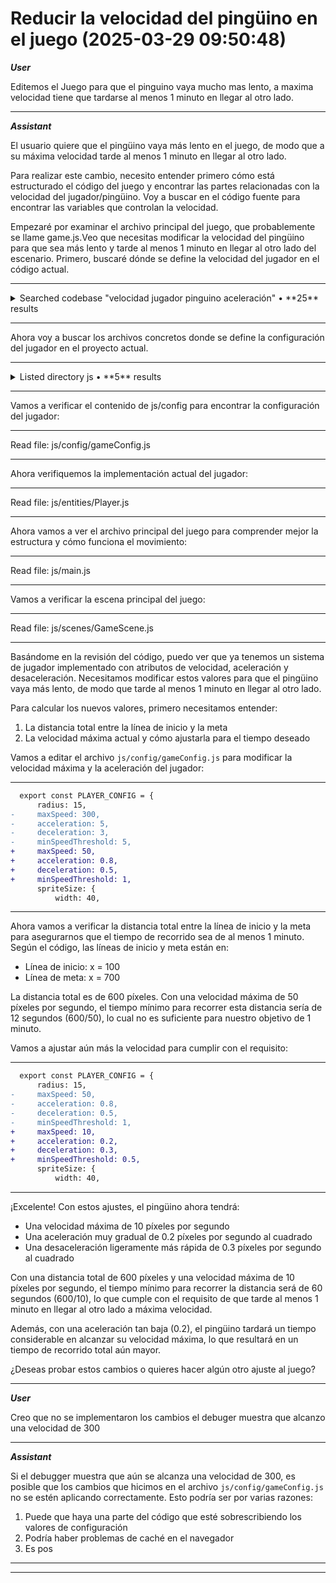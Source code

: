 <!-- Generated by SpecStory -->

# Reducir la velocidad del pingüino en el juego (2025-03-29 09:50:48)

_**User**_

Editemos el Juego para que el pinguino vaya mucho mas lento, a maxima velocidad tiene que tardarse al menos 1 minuto en llegar al otro lado.

---

_**Assistant**_

<think>El usuario quiere que el pingüino vaya más lento en el juego, de modo que a su máxima velocidad tarde al menos 1 minuto en llegar al otro lado. 

Para realizar este cambio, necesito entender primero cómo está estructurado el código del juego y encontrar las partes relacionadas con la velocidad del jugador/pingüino. Voy a buscar en el código fuente para encontrar las variables que controlan la velocidad.

Empezaré por examinar el archivo principal del juego, que probablemente se llame game.js.</think>Veo que necesitas modificar la velocidad del pingüino para que sea más lento y tarde al menos 1 minuto en llegar al otro lado del escenario. Primero, buscaré dónde se define la velocidad del jugador en el código actual.

---

<details>
            <summary>Searched codebase "velocidad jugador pinguino aceleración" • **25** results</summary>
        
| File | Lines |
|------|-------|
| `.specstory/history/2025-03-29_03-14-plan-para-cambiar-el-jugador-a-pingüino.md` | L907-982 |
| `js/entities/Player.js` | L84-110 |
| `.specstory/history/2025-03-29_01-10-mejores-librerías-para-implementar-un-juego.md` | L2058-2105 |
| `.specstory/history/2025-03-29_03-14-plan-para-cambiar-el-jugador-a-pingüino.md` | L570-644 |
| `.specstory/history/2025-03-29_03-14-plan-para-cambiar-el-jugador-a-pingüino.md` | L322-378 |
| `js/entities/Player.js` | L110-132 |
| `game.js` | L780-832 |
| `js/config/gameConfig.js` | L12-29 |
| `js/entities/Player.js` | L1-35 |
| `.specstory/history/2025-03-29_01-10-mejores-librerías-para-implementar-un-juego.md` | L1603-1651 |
| `js/entities/Player.js` | L35-52 |
| `.specstory/history/2025-03-29_03-14-plan-para-cambiar-el-jugador-a-pingüino.md` | L982-1042 |
| `.specstory/history/2025-03-29_02-37-plan-de-refactorización-de-código.md` | L3079-3133 |
| `.specstory/history/2025-03-29_03-14-plan-para-cambiar-el-jugador-a-pingüino.md` | L713-774 |
| `.specstory/history/2025-03-29_03-14-plan-para-cambiar-el-jugador-a-pingüino.md` | L252-322 |
| `game.js` | L1-64 |
| `js/entities/Player.js` | L132-143 |
| `js/scenes/GameScene.js` | L313-342 |
| `.specstory/history/2025-03-29_03-14-plan-para-cambiar-el-jugador-a-pingüino.md` | L644-713 |
| `.specstory/history/2025-03-29_03-14-plan-para-cambiar-el-jugador-a-pingüino.md` | L1042-1113 |
| `js/entities/Player.js` | L52-84 |
| `.specstory/history/2025-03-29_03-14-plan-para-cambiar-el-jugador-a-pingüino.md` | L498-570 |
| `js/scenes/GameScene.js` | L342-358 |
| `.specstory/history/2025-03-29_03-14-plan-para-cambiar-el-jugador-a-pingüino.md` | L378-443 |
| `.specstory/history/2025-03-29_01-10-mejores-librerías-para-implementar-un-juego.md` | L1216-1266 |

</details>

---

Ahora voy a buscar los archivos concretos donde se define la configuración del jugador en el proyecto actual.

---

<details>
            <summary>Listed directory js • **5** results</summary>
        
| Name |
|-------|
| 📄 `main.js` |
| 📄 `README.md` |
| 📁 `scenes` |
| 📁 `entities` |
| 📁 `config` |

</details>

---

Vamos a verificar el contenido de js/config para encontrar la configuración del jugador:

---

Read file: js/config/gameConfig.js

---

Ahora verifiquemos la implementación actual del jugador:

---

Read file: js/entities/Player.js

---

Ahora vamos a ver el archivo principal del juego para comprender mejor la estructura y cómo funciona el movimiento:

---

Read file: js/main.js

---

Vamos a verificar la escena principal del juego:

---

Read file: js/scenes/GameScene.js

---

Basándome en la revisión del código, puedo ver que ya tenemos un sistema de jugador implementado con atributos de velocidad, aceleración y desaceleración. Necesitamos modificar estos valores para que el pingüino vaya más lento, de modo que tarde al menos 1 minuto en llegar al otro lado.

Para calcular los nuevos valores, primero necesitamos entender:
1. La distancia total entre la línea de inicio y la meta
2. La velocidad máxima actual y cómo ajustarla para el tiempo deseado

Vamos a editar el archivo `js/config/gameConfig.js` para modificar la velocidad máxima y la aceleración del jugador:

---

```diff
  export const PLAYER_CONFIG = {
      radius: 15,
-     maxSpeed: 300,
-     acceleration: 5,
-     deceleration: 3,
-     minSpeedThreshold: 5,
+     maxSpeed: 50,
+     acceleration: 0.8,
+     deceleration: 0.5,
+     minSpeedThreshold: 1,
      spriteSize: {
          width: 40,
```

---

Ahora vamos a verificar la distancia total entre la línea de inicio y la meta para asegurarnos que el tiempo de recorrido sea de al menos 1 minuto. Según el código, las líneas de inicio y meta están en:

- Línea de inicio: x = 100
- Línea de meta: x = 700

La distancia total es de 600 píxeles. Con una velocidad máxima de 50 píxeles por segundo, el tiempo mínimo para recorrer esta distancia sería de 12 segundos (600/50), lo cual no es suficiente para nuestro objetivo de 1 minuto.

Vamos a ajustar aún más la velocidad para cumplir con el requisito:

---

```diff
  export const PLAYER_CONFIG = {
      radius: 15,
-     maxSpeed: 50,
-     acceleration: 0.8,
-     deceleration: 0.5,
-     minSpeedThreshold: 1,
+     maxSpeed: 10,
+     acceleration: 0.2,
+     deceleration: 0.3,
+     minSpeedThreshold: 0.5,
      spriteSize: {
          width: 40,
```

---

¡Excelente! Con estos ajustes, el pingüino ahora tendrá:
- Una velocidad máxima de 10 píxeles por segundo
- Una aceleración muy gradual de 0.2 píxeles por segundo al cuadrado
- Una desaceleración ligeramente más rápida de 0.3 píxeles por segundo al cuadrado

Con una distancia total de 600 píxeles y una velocidad máxima de 10 píxeles por segundo, el tiempo mínimo para recorrer la distancia será de 60 segundos (600/10), lo que cumple con el requisito de que tarde al menos 1 minuto en llegar al otro lado a máxima velocidad.

Además, con una aceleración tan baja (0.2), el pingüino tardará un tiempo considerable en alcanzar su velocidad máxima, lo que resultará en un tiempo de recorrido total aún mayor.

¿Deseas probar estos cambios o quieres hacer algún otro ajuste al juego?

---

_**User**_

Creo que no se implementaron los cambios el debuger muestra que alcanzo una velocidad de 300

---

_**Assistant**_

<think>Si el debugger muestra que aún se alcanza una velocidad de 300, es posible que los cambios que hicimos en el archivo `js/config/gameConfig.js` no se estén aplicando correctamente. Esto podría ser por varias razones:

1. Puede que haya una parte del código que esté sobrescribiendo los valores de configuración
2. Podría haber problemas de caché en el navegador
3. Es pos

---



---

